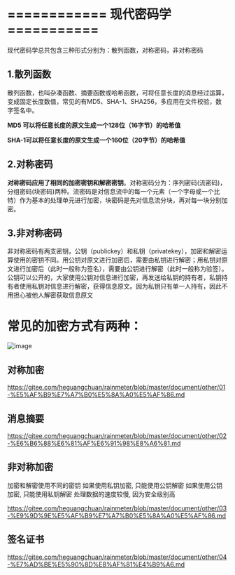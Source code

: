 # ============    现代密码学  ===========

现代密码学总共包含三种形式分别为：散列函数，对称密码，非对称密码 

## 1.散列函数

散列函数，也叫杂凑函数、摘要函数或哈希函数，可将任意长度的消息经过运算，变成固定长度数值，常见的有MD5、SHA-1、SHA256，多应用在文件校验，数字签名中。

**MD5 可以将任意长度的原文生成一个128位（16字节）的哈希值**

**SHA-1可以将任意长度的原文生成一个160位（20字节）的哈希值**

## 2.对称密码

**对称密码应用了相同的加密密钥和解密密钥**。对称密码分为：序列密码(流密码)，分组密码(块密码)两种。流密码是对信息流中的每一个元素（一个字母或一个比特）作为基本的处理单元进行加密，块密码是先对信息流分块，再对每一块分别加密。 

## 3.非对称密码

非对称密码有两支密钥，公钥（publickey）和私钥（privatekey），加密和解密运算使用的密钥不同。用公钥对原文进行加密后，需要由私钥进行解密；用私钥对原文进行加密后（此时一般称为签名），需要由公钥进行解密（此时一般称为验签）。公钥可以公开的，大家使用公钥对信息进行加密，再发送给私钥的持有者，私钥持有者使用私钥对信息进行解密，获得信息原文。因为私钥只有单一人持有，因此不用担心被他人解密获取信息原文 



# 常见的加密方式有两种：

![image](https://gitee.com/heguangchuan/rainmeter/raw/master/img/others/jiami.png)

## 对称加密

https://gitee.com/heguangchuan/rainmeter/blob/master/document/other/01-%E5%AF%B9%E7%A7%B0%E5%8A%A0%E5%AF%86.md

## 消息摘要

https://gitee.com/heguangchuan/rainmeter/blob/master/document/other/02-%E6%B6%88%E6%81%AF%E6%91%98%E8%A6%81.md

## 非对称加密

加密和解密使用不同的密钥 如果使用私钥加密, 只能使用公钥解密 如果使用公钥加密, 只能使用私钥解密 处理数据的速度较慢, 因为安全级别高 

https://gitee.com/heguangchuan/rainmeter/blob/master/document/other/03-%E9%9D%9E%E5%AF%B9%E7%A7%B0%E5%8A%A0%E5%AF%86.md

## 签名证书

https://gitee.com/heguangchuan/rainmeter/blob/master/document/other/04-%E7%AD%BE%E5%90%8D%E8%AF%81%E4%B9%A6.md